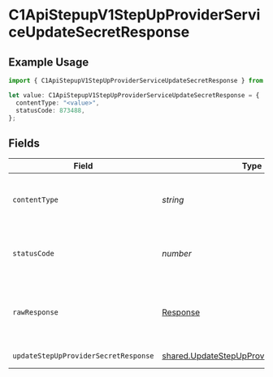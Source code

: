 # C1ApiStepupV1StepUpProviderServiceUpdateSecretResponse

## Example Usage

```typescript
import { C1ApiStepupV1StepUpProviderServiceUpdateSecretResponse } from "conductorone-sdk-typescript/sdk/models/operations";

let value: C1ApiStepupV1StepUpProviderServiceUpdateSecretResponse = {
  contentType: "<value>",
  statusCode: 873488,
};
```

## Fields

| Field                                                                                                         | Type                                                                                                          | Required                                                                                                      | Description                                                                                                   |
| ------------------------------------------------------------------------------------------------------------- | ------------------------------------------------------------------------------------------------------------- | ------------------------------------------------------------------------------------------------------------- | ------------------------------------------------------------------------------------------------------------- |
| `contentType`                                                                                                 | *string*                                                                                                      | :heavy_check_mark:                                                                                            | HTTP response content type for this operation                                                                 |
| `statusCode`                                                                                                  | *number*                                                                                                      | :heavy_check_mark:                                                                                            | HTTP response status code for this operation                                                                  |
| `rawResponse`                                                                                                 | [Response](https://developer.mozilla.org/en-US/docs/Web/API/Response)                                         | :heavy_check_mark:                                                                                            | Raw HTTP response; suitable for custom response parsing                                                       |
| `updateStepUpProviderSecretResponse`                                                                          | [shared.UpdateStepUpProviderSecretResponse](../../../sdk/models/shared/updatestepupprovidersecretresponse.md) | :heavy_minus_sign:                                                                                            | Successful response                                                                                           |
